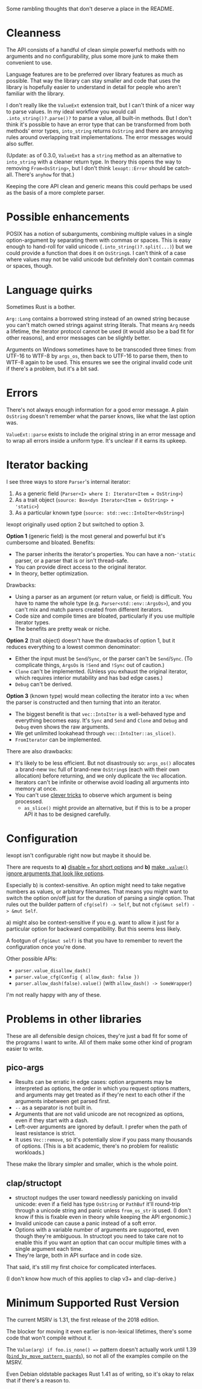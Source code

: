 Some rambling thoughts that don't deserve a place in the README.

# Cleanness
The API consists of a handful of clean simple powerful methods with no arguments and no configurability, plus some more junk to make them convenient to use.

Language features are to be preferred over library features as much as possible. That way the library can stay smaller and code that uses the library is hopefully easier to understand in detail for people who aren't familiar with the library.

I don't really like the `ValueExt` extension trait, but I can't think of a nicer way to parse values. In my ideal workflow you would call `.into_string()?.parse()?` to parse a value, all built-in methods. But I don't think it's possible to have an error type that can be transformed from both methods' error types, `into_string` returns `OsString` and there are annoying rules around overlapping trait implementations. The error messages would also suffer.

(Update: as of 0.3.0, `ValueExt` has a `string` method as an alternative to `into_string` with a cleaner return type. In theory this opens the way to removing `From<OsString>`, but I don't think `lexopt::Error` should be catch-all. There's `anyhow` for that.)

Keeping the core API clean and generic means this could perhaps be used as the basis of a more complete parser.

# Possible enhancements
POSIX has a notion of subarguments, combining multiple values in a single option-argument by separating them with commas or spaces. This is easy enough to hand-roll for valid unicode (`.into_string()?.split(...)`) but we could provide a function that does it on `OsString`s. I can't think of a case where values may not be valid unicode but definitely don't contain commas or spaces, though.

# Language quirks
Sometimes Rust is a bother.

`Arg::Long` contains a borrowed string instead of an owned string because you can't match owned strings against string literals. That means `Arg` needs a lifetime, the iterator protocol cannot be used (it would also be a bad fit for other reasons), and error messages can be slightly better.

Arguments on Windows sometimes have to be transcoded three times: from UTF-16 to WTF-8 by `args_os`, then back to UTF-16 to parse them, then to WTF-8 again to be used. This ensures we see the original invalid code unit if there's a problem, but it's a bit sad.

# Errors
There's not always enough information for a good error message. A plain `OsString` doesn't remember what the parser knows, like what the last option was.

`ValueExt::parse` exists to include the original string in an error message and to wrap all errors inside a uniform type. It's unclear if it earns its upkeep.

# Iterator backing
I see three ways to store `Parser`'s internal iterator:

1. As a generic field (`Parser<I> where I: Iterator<Item = OsString>`)
2. As a trait object (`source: Box<dyn Iterator<Item = OsString> + 'static>`)
3. As a particular known type (`source: std::vec::IntoIter<OsString>`)

lexopt originally used option 2 but switched to option 3.

**Option 1** (generic field) is the most general and powerful but it's cumbersome and bloated. Benefits:

- The parser inherits the iterator's properties. You can have a non-`'static` parser, or a parser that is or isn't thread-safe.
- You can provide direct access to the original iterator.
- In theory, better optimization.

Drawbacks:

- Using a parser as an argument (or return value, or field) is difficult. You have to name the whole type (e.g. `Parser<std::env::ArgsOs>`), and you can't mix and match parers created from different iterators.
- Code size and compile times are bloated, particularly if you use multiple iterator types.
- The benefits are pretty weak or niche.

**Option 2** (trait object) doesn't have the drawbacks of option 1, but it reduces everything to a lowest common denominator:

- Either the input must be `Send`/`Sync`, or the parser can't be `Send`/`Sync`. (To complicate things, `ArgsOs` is `!Send` and `!Sync` out of caution.)
- `Clone` can't be implemented. (Unless you exhaust the original iterator, which requires interior mutability and has bad edge cases.)
- `Debug` can't be derived.

**Option 3** (known type) would mean collecting the iterator into a `Vec` when the parser is constructed and then turning that into an iterator.

- The biggest benefit is that `vec::IntoIter` is a well-behaved type and everything becomes easy. It's `Sync` and `Send` and `Clone` and `Debug` and `Debug` even shows the raw arguments.
- We get unlimited lookahead through `vec::IntoIter::as_slice()`.
- `FromIterator` can be implemented.

There are also drawbacks:

- It's likely to be less efficient. But not disastrously so: `args_os()` allocates a brand-new `Vec` full of brand-new `OsString`s (each with their own allocation) before returning, and we only duplicate the `Vec` allocation.
- Iterators can't be infinite or otherwise avoid loading all arguments into memory at once.
- You can't use [clever tricks](https://gist.github.com/blyxxyz/06b45c82c4a4f1030a89e0289adebf09) to observe which argument is being processed.
  - `as_slice()` might provide an alternative, but if this is to be a proper API it has to be designed carefully.

# Configuration
lexopt isn't configurable right now but maybe it should be.

There are requests to **a)** [disable `=` for short options](https://github.com/blyxxyz/lexopt/issues/13) and **b)** [make `.value()` ignore arguments that look like options](https://github.com/blyxxyz/lexopt/issues/14).

Especially b) is context-sensitive. An option might need to take negative numbers as values, or arbitrary filenames. That means you might want to switch the option on/off just for the duration of parsing a single option. That rules out the builder pattern of `cfg(self) -> Self`, but not `cfg(&mut self) -> &mut Self`.

a) might also be context-sensitive if you e.g. want to allow it just for a particular option for backward compatibility. But this seems less likely.

A footgun of `cfg(&mut self)` is that you have to remember to revert the configuration once you're done.

Other possible APIs:
- `parser.value_disallow_dash()`
- `parser.value_cfg(Config { allow_dash: false })`
- `parser.allow_dash(false).value()` (with `allow_dash() -> SomeWrapper`)

I'm not really happy with any of these.

# Problems in other libraries
These are all defensible design choices, they're just a bad fit for some of the programs I want to write. All of them make some other kind of program easier to write.

## pico-args
- Results can be erratic in edge cases: option arguments may be interpreted as options, the order in which you request options matters, and arguments may get treated as if they're next to each other if the arguments inbetween get parsed first.
- `--` as a separator is not built in.
- Arguments that are not valid unicode are not recognized as options, even if they start with a dash.
- Left-over arguments are ignored by default. I prefer when the path of least resistance is strict.
- It uses `Vec::remove`, so it's potentially slow if you pass many thousands of options. (This is a bit academic, there's no problem for realistic workloads.)

These make the library simpler and smaller, which is the whole point.

## clap/structopt
- structopt nudges the user toward needlessly panicking on invalid unicode: even if a field has type `OsString` or `PathBuf` it'll round-trip through a unicode string and panic unless `from_os_str` is used. (I don't know if this is fixable even in theory while keeping the API ergonomic.)
- Invalid unicode can cause a panic instead of a soft error.
- Options with a variable number of arguments are supported, even though they're ambiguous. In structopt you need to take care not to enable this if you want an option that can occur multiple times with a single argument each time.
- They're large, both in API surface and in code size.

That said, it's still my first choice for complicated interfaces.

(I don't know how much of this applies to clap v3+ and clap-derive.)

# Minimum Supported Rust Version
The current MSRV is 1.31, the first release of the 2018 edition.

The blocker for moving it even earlier is non-lexical lifetimes, there's some code that won't compile without it.

The `Value(arg) if foo.is_none() =>` pattern doesn't actually work until 1.39 ([`bind_by_move_pattern_guards`](https://github.com/rust-lang/rust/pull/63118)), so not all of the examples compile on the MSRV.

Even Debian oldstable packages Rust 1.41 as of writing, so it's okay to relax that if there's a reason to.
